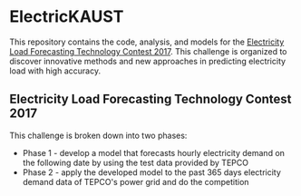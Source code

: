 # ElectricKAUST
This repository contains the code, analysis, and models for the [Electricity Load Forecasting Technology Contest 2017](https://cuusoo.com/projects/50136). This challenge is organized to discover innovative methods and new approaches in predicting electricity load with high accuracy.

## Electricity Load Forecasting Technology Contest 2017
This challenge is broken down into two phases:
  * Phase 1 - develop a model that forecasts hourly electricity demand on the following date by using the test data provided by TEPCO
  * Phase 2 - apply the developed model to the past 365 days electricity demand data of TEPCO's power grid and do the competition
